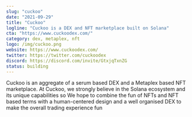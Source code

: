 ```yaml
---
slug: "cuckoo"
date: "2021-09-29"
title: "Cuckoo"
logline: "Cuckoo is a DEX and NFT marketplace built on Solana"
cta: "https://www.cuckoodex.com/"
category: dex, metaplex, nft
logo: /img/cuckoo.png
website: https://www.cuckoodex.com/
twitter: https://twitter.com/cuckoodex
discord: https://discord.com/invite/GtxjqTxnZG
status: building
---
```


Cuckoo is an aggregate of a serum based DEX and a Metaplex based NFT marketplace. At Cuckoo, we strongly believe in the Solana ecosystem and its unique capabilities so We hope to combine the fun of NFTs and NFT based terms with a human-centered design and a well organised DEX to make the overall trading experience fun
